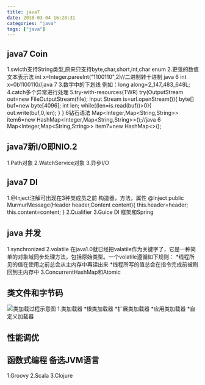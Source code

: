 ```yaml
---
title: java7
date: 2018-03-04 16:28:31
categories: "java"
tags: ["java"]
---
```


## java7 Coin

1.swicth支持String类型,原来只支持byte,char,short,int,char enum
2.更强的数值文本表示法
    int x=Integer.pareeInt("1100110",2)//二进制转十进制 java 6
    int x=0b1100110//java 7
3.数字中的下划线
例如：long along=2_147_483_648L;
4.catch多个异常进行处理
5.try-with-resources(TWR)
    try(OutputStream out=new FileOutputStream(file);
        Input Stream is=url.openStream()){
            byte[] buf=new byte[4096];
            int len;
            while((len=is.read(buf))>0){
                out.write(buf,0,len);
            }
        }
6钻石语法
    Map<Integer,Map<String,String>> item6=new HashMap<Integer,Map<String,String>>();//java 6
    Map<Integer,Map<String,String>> item7=new HashMap<>();
## java7新I/O即NIO.2
1.Path对象
2.WatchService对象
3.异步I/O
## java7 DI
1.@Inject注解可出现在3种类成员之前
构造器，方法，属性
    @Inject public MurmurMessage(Header header,Content content){
        this.header=header;
        this.content=content;
    }
2.Qualifier
3.Guice DI 框架和Spring
## java 并发
1.synchronized
2.volatile
在java1.0就已经把valatile作为关键字了，它是一种简单的对象域同步处理方法，包括原始类型。一个volatile遵循如下规则：
*线程所见的值在使用之前总会从主内存中再读出来
*线程所写的值总会在指令完成前被刷回到主内存中
3.ConcurrentHashMap和Atomic
## 类文件和字节码
![类加载过程示意图](http://img.blog.csdn.net/20160308184325593)
1.类加载器
 *根类加载器
 *扩展类加载器
 *应用类加载器
 *自定义加载器
## 性能调优

## 函数式编程 备选JVM语言
1.Groovy
2.Scala
3.Clojure











